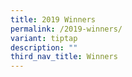 ```yaml
---
title: 2019 Winners
permalink: /2019-winners/
variant: tiptap
description: ""
third_nav_title: Winners
---
```

